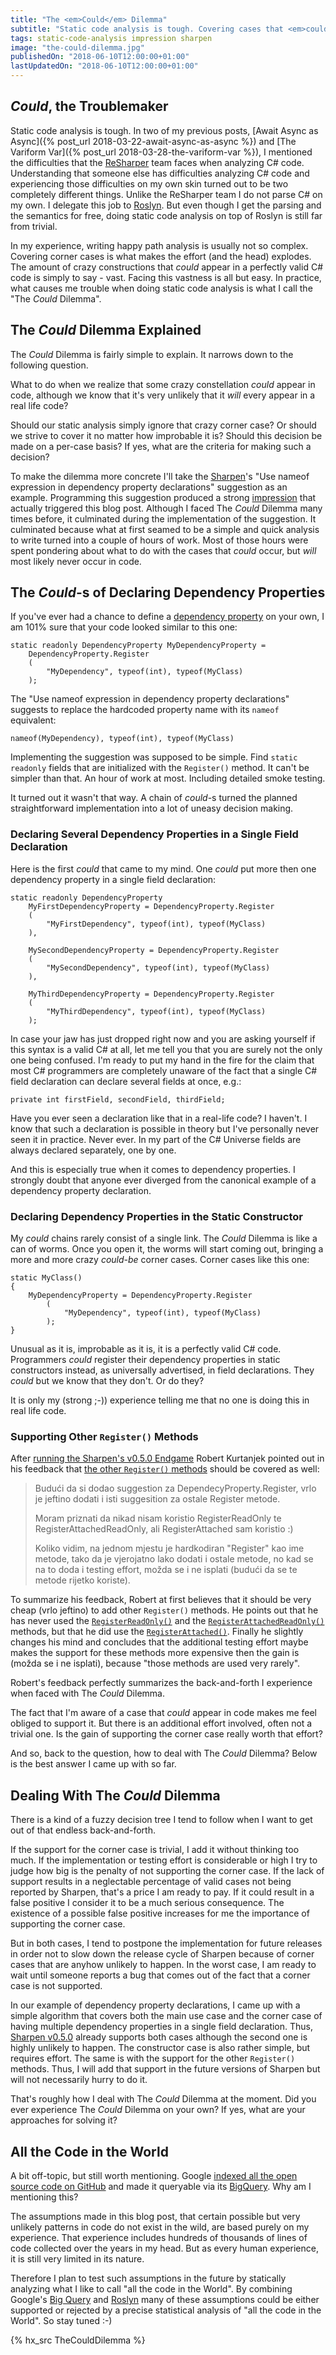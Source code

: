 ```yaml
---
title: "The <em>Could</em> Dilemma"
subtitle: "Static code analysis is tough. Covering cases that <em>could</em> but <em>don't</em> appear in code make it even tougher."
tags: static-code-analysis impression sharpen
image: "the-could-dilemma.jpg"
publishedOn: "2018-06-10T12:00:00+01:00"
lastUpdatedOn: "2018-06-10T12:00:00+01:00"
---
```

## *Could*, the Troublemaker

Static code analysis is tough. In two of my previous posts, [Await Async as Async]({% post_url 2018-03-22-await-async-as-async %}) and [The Variform Var]({% post_url 2018-03-28-the-variform-var %}), I mentioned the difficulties that the [ReSharper](https://www.jetbrains.com/resharper/) team faces when analyzing C# code. Understanding that someone else has difficulties analyzing C# code and experiencing those difficulties on my own skin turned out to be two completely different things. Unlike the ReSharper team I do not parse C# on my own. I delegate this job to [Roslyn](https://github.com/ironcev/awesome-roslyn). But even though I get the parsing and the semantics for free, doing static code analysis on top of Roslyn is still far from trivial.

In my experience, writing happy path analysis is usually not so complex. Covering corner cases  is what makes the effort (and the head) explodes. The amount of crazy constructions that *could* appear in a perfectly valid C# code is simply to say - vast. Facing this vastness is all but easy. In practice, what causes me trouble when doing static code analysis is what I call the "The *Could* Dilemma".

## The *Could* Dilemma Explained

The *Could* Dilemma is fairly simple to explain. It narrows down to the following question.

What to do when we realize that some crazy constellation *could* appear in code, although we know that it's very unlikely that it *will* every appear in a real life code?

Should our static analysis simply ignore that crazy corner case? Or should we strive to cover it no matter how improbable it is? Should this decision be made on a per-case basis? If yes, what are the criteria for making such a decision?

To make the dilemma more concrete I'll take the [Sharpen](http://sharpen.rocks)'s "Use nameof expression in dependency property declarations" suggestion as an example. Programming this suggestion produced a strong [impression](/tags/impression/) that actually triggered this blog post. Although I faced The *Could* Dilemma many times before, it culminated during the implementation of the suggestion. It culminated because what at first seamed to be a simple and quick analysis to write turned into a couple of hours of work. Most of those hours were spent pondering about what to do with the cases that *could* occur, but *will* most likely never occur in code.

## The *Could*-s of Declaring Dependency Properties

If you've ever had a chance to define a [dependency property](https://docs.microsoft.com/en-us/dotnet/framework/wpf/advanced/dependency-properties-overview) on your own, I am 101% sure that your code looked similar to this one:

    static readonly DependencyProperty MyDependencyProperty =
        DependencyProperty.Register
        (
            "MyDependency", typeof(int), typeof(MyClass)
        );

The "Use nameof expression in dependency property declarations" suggests to replace the hardcoded property name with its `nameof` equivalent:

    nameof(MyDependency), typeof(int), typeof(MyClass)

Implementing the suggestion was supposed to be simple. Find `static` `readonly` fields that are initialized with the `Register()` method. It can't be simpler than that. An hour of work at most. Including detailed smoke testing.

It turned out it wasn't that way. A chain of *could*-s turned the planned straightforward implementation into a lot of uneasy decision making.

### Declaring Several Dependency Properties in a Single Field Declaration 

Here is the first *could* that came to my mind. One *could* put more then one dependency property in a single field declaration:

    static readonly DependencyProperty
        MyFirstDependencyProperty = DependencyProperty.Register
        (
            "MyFirstDependency", typeof(int), typeof(MyClass)
        ),

        MySecondDependencyProperty = DependencyProperty.Register
        (
            "MySecondDependency", typeof(int), typeof(MyClass)
        ),

        MyThirdDependencyProperty = DependencyProperty.Register
        (
            "MyThirdDependency", typeof(int), typeof(MyClass)
        );

In case your jaw has just dropped right now and you are asking yourself if this syntax is a valid C# at all, let me tell you that you are surely not the only one being confused. I'm ready to put my hand in the fire for the claim that most C# programmers are completely unaware of the fact that a single C# field declaration can declare several fields at once, e.g.:

    private int firstField, secondField, thirdField;

Have you ever seen a declaration like that in a real-life code? I haven't. I know that such a declaration is possible in theory but I've personally never seen it in practice. Never ever. In my part of the C# Universe fields are always declared separately, one by one.

And this is especially true when it comes to dependency properties. I strongly doubt that anyone ever diverged from the canonical example of a dependency property declaration.

### Declaring Dependency Properties in the Static Constructor

My *could* chains rarely consist of a single link. The *Could* Dilemma is like a can of worms. Once you open it, the worms will start coming out, bringing a more and more crazy *could-be* corner cases. Corner cases like this one:

    static MyClass()
    {
        MyDependencyProperty = DependencyProperty.Register
            (
                "MyDependency", typeof(int), typeof(MyClass)
            );
    }


Unusual as it is, improbable as it is, it is a perfectly valid C# code. Programmers *could* register their dependency properties in static constructors instead, as universally advertised, in field declarations. They *could* but we know that they don't. Or do they?

It is only my (strong ;-)) experience telling me that no one is doing this in real life code.

### Supporting Other `Register()` Methods

After [running the Sharpen's v0.5.0 Endgame](https://github.com/sharpenrocks/Sharpen/wiki/Endgame-for-v0.5.0) Robert Kurtanjek pointed out in his feedback that [the other `Register()` methods](https://msdn.microsoft.com/en-us/library/system.windows.dependencyproperty.registerreadonly(v=vs.110).aspx) should be covered as well:

> Budući da si dodao suggestion za DependecyProperty.Register, vrlo je jeftino dodati i isti suggesition za ostale Register metode.
>
> Moram priznati da nikad nisam koristio RegisterReadOnly te RegisterAttachedReadOnly, ali RegisterAttached sam koristio :)
>
> Koliko vidim, na jednom mjestu je hardkodiran "Register" kao ime metode, tako da je vjerojatno lako dodati i ostale metode, no kad se na to doda i testing effort, možda se i ne isplati (budući da se te metode rijetko koriste).

To summarize his feedback, Robert at first believes that it should be very cheap (vrlo jeftino) to add other `Register()` methods. He points out that he has never used the [`RegisterReadOnly()`](https://msdn.microsoft.com/en-us/library/system.windows.dependencyproperty.registerreadonly(v=vs.110).aspx) and the [`RegisterAttachedReadOnly()`](https://msdn.microsoft.com/en-us/library/system.windows.dependencyproperty.registerattachedreadonly(v=vs.110).aspx) methods, but that he did use the [`RegisterAttached()`](https://msdn.microsoft.com/en-us/library/system.windows.dependencyproperty.registerattached(v=vs.110).aspx). Finally he slightly changes his mind and concludes that the additional testing effort maybe makes the support for these methods more expensive then the gain is (možda se i ne isplati), because "those methods are used very rarely".

Robert's feedback perfectly summarizes the back-and-forth I experience when faced with The *Could* Dilemma.

The fact that I'm aware of a case that *could* appear in code makes me feel obliged to support it. But there is an additional effort involved, often not a trivial one. Is the gain of supporting the corner case really worth that effort?

And so, back to the question, how to deal with The *Could* Dilemma? Below is the best answer I came up with so far.

## Dealing With The *Could* Dilemma

There is a kind of a fuzzy decision tree I tend to follow when I want to get out of that endless back-and-forth.

If the support for the corner case is trivial, I add it without thinking too much. If the implementation or testing effort is considerable or high I try to judge how big is the penalty of not supporting the corner case. If the lack of support results in a neglectable percentage of valid cases not being reported by Sharpen, that's a price I am ready to pay. If it could result in a false positive I consider it to be a much serious consequence. The existence of a possible false positive increases for me the importance of supporting the corner case.

But in both cases, I tend to postpone the implementation for future releases in order not to slow down the release cycle of Sharpen because of corner cases that are anyhow unlikely to happen. In the worst case, I am ready to wait until someone reports a bug that comes out of the fact that a corner case is not supported.

In our example of dependency property declarations, I came up with a simple algorithm that covers both the main use case and the corner case of having multiple dependency properties in a single field declaration. Thus, [Sharpen v0.5.0](https://github.com/sharpenrocks/Sharpen/releases/tag/v0.5.0) already supports both cases although the second one is highly unlikely to happen. The constructor case is also rather simple, but requires effort. The same is with the support for the other `Register()` methods. Thus, I will add that support in the future versions of Sharpen but will not necessarily hurry to do it.

That's roughly how I deal with The *Could* Dilemma at the moment. Did you ever experience The *Could* Dilemma on your own? If yes, what are your approaches for solving it?

## All the Code in the World

A bit off-topic, but still worth mentioning. Google [indexed all the open source code on GitHub](https://cloud.google.com/bigquery/public-data/github) and made it queryable via its [BigQuery](https://cloud.google.com/bigquery/). Why am I mentioning this?

The assumptions made in this blog post, that certain possible but very unlikely patterns in code do not exist in the wild, are based purely on my experience. That experience includes hundreds of thousands of lines of code collected over the years in my head. But as every human experience, it is still very limited in its nature.

Therefore I plan to test such assumptions in the future by statically analyzing what I like to call "all the code in the World". By combining Google's [Big Query](https://cloud.google.com/bigquery/) and [Roslyn](https://github.com/ironcev/awesome-roslyn) many of these assumptions could be either supported or rejected by a precise statistical analysis of "all the code in the World". So stay tuned :-)

{% hx_src TheCouldDilemma %}